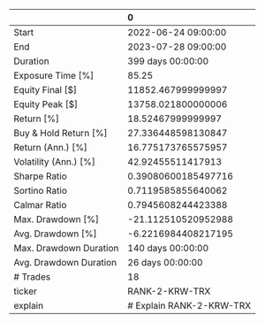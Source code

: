 |                        | 0                        |
|:-----------------------|:-------------------------|
| Start                  | 2022-06-24 09:00:00      |
| End                    | 2023-07-28 09:00:00      |
| Duration               | 399 days 00:00:00        |
| Exposure Time [%]      | 85.25                    |
| Equity Final [$]       | 11852.467999999997       |
| Equity Peak [$]        | 13758.021800000006       |
| Return [%]             | 18.52467999999997        |
| Buy & Hold Return [%]  | 27.336448598130847       |
| Return (Ann.) [%]      | 16.775173765575957       |
| Volatility (Ann.) [%]  | 42.92455511417913        |
| Sharpe Ratio           | 0.39080600185497716      |
| Sortino Ratio          | 0.7119585855640062       |
| Calmar Ratio           | 0.7945608244423388       |
| Max. Drawdown [%]      | -21.112510520952988      |
| Avg. Drawdown [%]      | -6.2216984408217195      |
| Max. Drawdown Duration | 140 days 00:00:00        |
| Avg. Drawdown Duration | 26 days 00:00:00         |
| # Trades               | 18                       |
| ticker                 | RANK-2-KRW-TRX           |
| explain                | # Explain RANK-2-KRW-TRX |